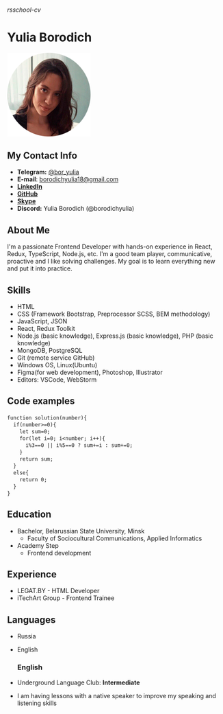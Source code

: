 ###### rsschool-cv

# Yulia Borodich

![photo](photo.png)

## My Contact Info

- **Telegram:** [@bor_yulia](https://t.me/bor_yulia)
- **E-mail**: [borodichyulia18@gmail.com](mailto:borodichyulia18@gmail.com)
- **[LinkedIn](https://www.linkedin.com/in/yulia-borodich/)**
- **[GitHub](https://github.com/borodichyulia)**
- **[Skype](https://join.skype.com/invite/fFvyB5qbNSAl)**
- **Discord:** Yulia Borodich (@borodichyulia)

## About Me

I'm a passionate Frontend Developer with hands-on experience in React, Redux, TypeScript, Node.js, etc. I'm a good team player, communicative, proactive and I like solving challenges. My goal is to learn everything new and put it into practice.

## Skills

- HTML
- CSS (Framework Bootstrap, Preprocessor SCSS, BEM methodology)
- JavaScript, JSON
- React, Redux Toolkit
- Node.js (basic knowledge), Express.js (basic knowledge), PHP (basic knowledge)
- MongoDB, PostgreSQL
- Git (remote service GitHub)
- Windows OS, Linux(Ubuntu)
- Figma(for web development), Photoshop, Illustrator
- Editors: VSCode, WebStorm

## Code examples

```
function solution(number){
  if(number>=0){
    let sum=0;
    for(let i=0; i<number; i++){
      i%3==0 || i%5==0 ? sum+=i : sum+=0;
    }
    return sum;
  }
  else{
    return 0;
  }
}
```

## Education

- Bachelor, Belarussian State University, Minsk
  - Faculty of Sociocultural Communications, Applied Informatics
- Academy Step
  - Frontend development

## Experience

- LEGAT.BY - HTML Developer
- iTechArt Group - Frontend Trainee

## Languages

- Russia
- English

  ### English

- Underground Language Club: **Intermediate**
- I am having lessons with a native speaker to improve my speaking and listening skills
